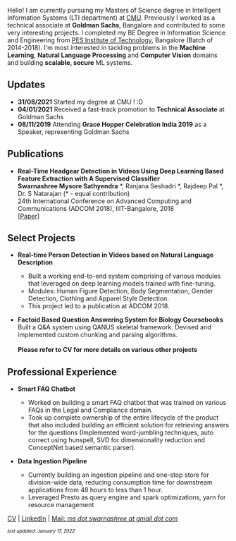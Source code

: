 <!---<p align="center">
  <img src="swarnashree.png" width="250" height="250">
</p> -->
                                
Hello! I am currently pursuing my Masters of Science degree in Intelligent Information Systems (LTI department) at [CMU](https://www.lti.cs.cmu.edu/people/222227570/swarnashree-mysore-sathyendra).
Previously I worked as a technical associate at **Goldman Sachs**, Bangalore and contributed to some very interesting projects. I completed my BE Degree in Information Science and Engineering from [PES Institute of Technology](https://www.pes.edu/), Bangalore (Batch of 2014-2018). 
I'm most interested in tackling problems in the **Machine Learning**, **Natural Language Processing** and **Computer Vision** domains and building **scalable, secure** ML systems.

## Updates
- **31/08/2021** Started my degree at CMU ! :D
- **04/01/2021** Received a fast-track promotion to **Technical Associate** at Goldman Sachs
- **08/11/2019** Attending **Grace Hopper Celebration India 2019** as a Speaker, representing Goldman Sachs

## Publications
- **Real-Time Headgear Detection in Videos Using Deep Learning Based Feature Extraction with A Supervised Classifier**
 <br/> **Swarnashree Mysore Sathyendra** \*, Ranjana Seshadri \*, Rajdeep Pal \*, Dr. S Natarajan (\* - equal contribution)
 <br/> 24th International Conference on Advanced Computing and Communications (ADCOM 2018), IIIT-Bangalore, 2018
 <br/> [[Paper]](https://doi.org/10.34048/ADCOM.2018.Paper.9)

## Select Projects
- **Real-time Person Detection in Videos based on Natural Language Description**
  - Built a working end-to-end system comprising of various modules that leveraged on deep learning models trained with fine-tuning. 
  - Modules: Human Figure Detection, Body Segmentation, Gender Detection, Clothing and Apparel Style Detection.
  - This project led to a publication at ADCOM 2018.

- **Factoid Based Question Answering System for Biology Coursebooks**
  <br/> Built a Q&A system using QANUS skeletal framework. Devised and implemented custom chunking and parsing algorithms. 
<br/><br/> **Please refer to CV for more details on various other projects**

## Professional Experience
- **Smart FAQ Chatbot**
  - Worked on building a smart FAQ chatbot that was trained on various FAQs in the Legal and Compliance domain. 
  - Took up complete ownership of the entire lifecycle of the product that also included building an efficient solution for retrieving answers for the questions (Implemented word-jumbling techniques, auto correct using hunspell, SVD for dimensionality reduction and ConceptNet based semantic parser).

- **Data Ingestion Pipeline**
  - Currently building an ingestion pipeline and one-stop store for division-wide data, reducing consumption time for downstream applications from 48 hours to less than 1 hour.
  - Leveraged Presto as query engine and spark optimizations, yarn for resource management

[CV](Swarnashree_MS_CV.pdf)  |  [LinkedIn](https://in.linkedin.com/in/swarnashree-mysore-sathyendra-47621a136)  |  [Mail: *ms dot swarnashree at gmail dot com*](mailto:ms.swarnashree@gmail.com)

<span style="color: black; font-size: 0.75em">*last updated: January 17, 2022*</span>
<!---<span style="color: #d9d9d9; font-size: 0.75em">*last updated: January 27, 2021*</span>-->
